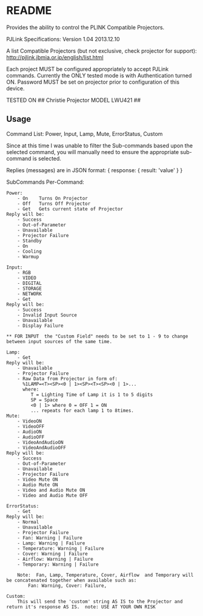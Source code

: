 # README #

Provides the ability to control the PLINK Compatible  Projectors.

PJLink Specifications: Version 1.04 2013.12.10

A list Compatible Projectors (but not exclusive, check projector for support):
	http://pjlink.jbmia.or.jp/english/list.html

Each project MUST be configured appropriately to accept PJLink commands.
Currently the ONLY tested mode is with Authentication turned ON.
Password MUST be set on projector prior to configuration of this device.

TESTED ON ## Christie Projector MODEL LWU421 ##

## Usage ##

Command List:
	Power, Input, Lamp, Mute, ErrorStatus, Custom

Since at this time I was unable to filter the Sub-commands based upon the selected command, you will manually need to ensure the appropriate sub-command is selected.

Replies (messages) are in JSON format:  { response: { result: 'value' } }


SubCommands Per-Command:

	Power:  
		- On	Turns On Projector
		- Off	Turns Off Projector
		- Get	Gets current state of Projector
	Reply will be:
		- Success
		- Out-of-Parameter
		- Unavailable
		- Projector Failure
		- Standby
		- On
		- Cooling
		- Warmup

	Input:
		- RGB
		- VIDEO
		- DIGITAL
		- STORAGE
		- NETWORK
		- Get
	Reply will be:
		- Success
		- Invalid Input Source
		- Unavailable
		- Display Failure
		
	** FOR INPUT  the "Custom Field" needs to be set to 1 - 9 to change between input sources of the same time.

	Lamp:
		- Get
	Reply will be:
		- Unavailable
		- Projector Failure
		- Raw Data from Projector in form of:
		  %1LAMP=<T><SP><0 | 1><SP><T><SP><0 | 1>...
		  where:
		     T = Lighting Time of Lamp it is 1 to 5 digits
			 SP = Space
			 <0 | 1> where 0 = OFF 1 = ON
			 ... repeats for each lamp 1 to 8times.
	Mute:
		- VideoON
		- VideoOFF
		- AudioON
		- AudioOFF
		- VideoAndAudioON
		- VideoAndAudioOFF
	Reply will be:
		- Success
		- Out-of-Parameter
		- Unavailable
		- Projector Failure
		- Video Mute ON
		- Audio Mute ON
		- Video and Audio Mute ON
		- Video and Audio Mute OFF

	ErrorStatus:
		- Get
	Reply will be:
		- Normal
		- Unavailable
		- Projector Failure
		- Fan: Warning | Failure
		- Lamp: Warning | Failure
		- Temperature: Warning | Failure
		- Cover: Warning | Failure
		- Airflow: Warning | Failure
		- Temporary: Warning | Failure

		Note:  Fan, Lamp, Temperature, Cover, Airflow  and Temporary will be concatenated together when available such as:
			Fan: Warning, Cover: Failure,

	Custom:
		This will send the 'custom' string AS IS to the Projector and return it's response AS IS.  note: USE AT YOUR OWN RISK 
